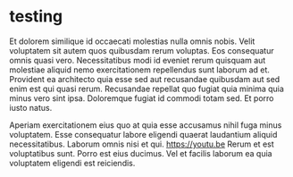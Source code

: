 # testing

Et dolorem similique id occaecati molestias nulla omnis nobis. Velit voluptatem sit autem quos quibusdam rerum voluptas. Eos consequatur omnis quasi vero. Necessitatibus modi id eveniet rerum quisquam aut molestiae aliquid nemo exercitationem repellendus sunt laborum ad et. Provident ea architecto quia esse sed aut recusandae quibusdam aut sed enim est qui quasi rerum. Recusandae repellat quo fugiat quia minima quia minus vero sint ipsa. Doloremque fugiat id commodi totam sed. Et porro iusto natus.

 Aperiam exercitationem eius quo at quia esse accusamus nihil fuga minus voluptatem. Esse consequatur labore eligendi quaerat laudantium aliquid necessitatibus. Laborum omnis nisi et qui. https://youtu.be Rerum et est voluptatibus sunt. Porro est eius ducimus. Vel et facilis laborum ea quia voluptatem eligendi est reiciendis.

